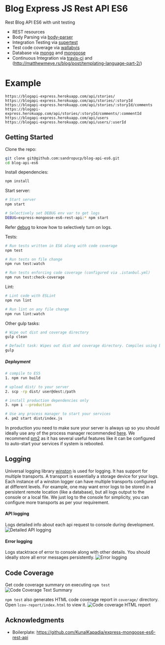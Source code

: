 # Blog Express JS Rest API ES6 

Rest Blog API ES6 with  unit testing 

- REST resources
- Body Parsing via [body-parser](https://github.com/expressjs/body-parser)
- Integration Testing via [supertest](https://github.com/visionmedia/supertest)
- Test code coverage via [wallabyjs](https://wallabyjs.com/)
- Database via [mongo](https://www.mongodb.com/) and [mongoose](http://mongoosejs.com/)
- Continuous Integration via [travis-ci](https://travis-ci.org/) and (http://matthewmeye.rs/blog/post/templating-language-part-2/)

# Example

```
https://blogapi-express.herokuapp.com/api/stories/
https://blogapi-express.herokuapp.com/api/stories/:storyId
https://blogapi-express.herokuapp.com/api/stories/:storyId/comments
https://blogapi-express.herokuapp.com/api/stories/:storyId/comments/:commentId
https://blogapi-express.herokuapp.com/api/users
https://blogapi-express.herokuapp.com/api/users/:userId

```

## Getting Started

Clone the repo:
```sh
git clone git@github.com:sandropucp/blog-api-es6.git
cd blog-api-es6
```

Install dependencies:
```sh
npm install
```

Start server:
```sh
# Start server
npm start

# Selectively set DEBUG env var to get logs
DEBUG=express-mongoose-es6-rest-api:* npm start
```
Refer [debug](https://www.npmjs.com/package/debug) to know how to selectively turn on logs.


Tests:
```sh
# Run tests written in ES6 along with code coverage
npm test

# Run tests on file change
npm run test:watch

# Run tests enforcing code coverage (configured via .istanbul.yml)
npm run test:check-coverage
```

Lint:
```sh
# Lint code with ESLint
npm run lint

# Run lint on any file change
npm run lint:watch
```

Other gulp tasks:
```sh
# Wipe out dist and coverage directory
gulp clean

# Default task: Wipes out dist and coverage directory. Compiles using babel.
gulp
```

##### Deployment

```sh
# compile to ES5
1. npm run build

# upload dist/ to your server
2. scp -rp dist/ user@dest:/path

# install production dependencies only
3. npm i --production

# Use any process manager to start your services
4. pm2 start dist/index.js
```

In production you need to make sure your server is always up so you should ideally use any of the process manager recommended [here](http://expressjs.com/en/advanced/pm.html).
We recommend [pm2](http://pm2.keymetrics.io/) as it has several useful features like it can be configured to auto-start your services if system is rebooted.

## Logging

Universal logging library [winston](https://www.npmjs.com/package/winston) is used for logging. It has support for multiple transports.  A transport is essentially a storage device for your logs. Each instance of a winston logger can have multiple transports configured at different levels. For example, one may want error logs to be stored in a persistent remote location (like a database), but all logs output to the console or a local file. We just log to the console for simplicity, you can configure more transports as per your requirement.

#### API logging
Logs detailed info about each api request to console during development.
![Detailed API logging](https://cloud.githubusercontent.com/assets/4172932/12563354/f0a4b558-c3cf-11e5-9d8c-66f7ca323eac.JPG)

#### Error logging
Logs stacktrace of error to console along with other details. You should ideally store all error messages persistently.
![Error logging](https://cloud.githubusercontent.com/assets/4172932/12563361/fb9ef108-c3cf-11e5-9a58-3c5c4936ae3e.JPG)

## Code Coverage
Get code coverage summary on executing `npm test`
![Code Coverage Text Summary](https://cloud.githubusercontent.com/assets/4172932/12827832/a0531e70-cba7-11e5-9b7c-9e7f833d8f9f.JPG)

`npm test` also generates HTML code coverage report in `coverage/` directory. Open `lcov-report/index.html` to view it.
![Code coverage HTML report](https://cloud.githubusercontent.com/assets/4172932/12625331/571a48fe-c559-11e5-8aa0-f9aacfb8c1cb.jpg)

## Acknowledgments

* Boilerplate: https://github.com/KunalKapadia/express-mongoose-es6-rest-api
